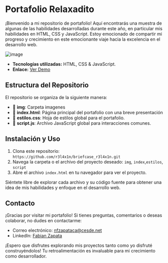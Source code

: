 
# Portafolio Relaxadito

¡Bienvenido a mi repositorio de portafolio! Aquí encontrarás una muestra de algunas de las habilidades desarrolladas durante este año, en particular mis habilidades en HTML, CSS y JavaScript. Estoy emocionado de compartir mi progreso y crecimiento en este emocionante viaje hacia la excelencia en el desarrollo web.

![image](https://github.com/r3l4x1n/briefcase_r3l4x1n/assets/127248381/4d6a8e19-ee0a-4110-96be-358805635370)


- **Tecnologías utilizadas:** HTML, CSS & JavaScript.
- **Enlace:** [Ver Demo](https://r3l4x1n.github.io/Portfolio_r3l4x1n/)

## Estructura del Repositorio

El repositorio se organiza de la siguiente manera:

- 📂 **img**: Carpeta imagenes
- 📄 **index.html**: Página principal del portafolio con una breve presentación
- 📄 **estilos.css**: Hoja de estilos global para el portafolio.
- 📄 **script.js**: Archivo JavaScript global para interacciones comunes.

## Instalación y Uso

1. Clona este repositorio: `https://github.com/r3l4x1n/briefcase_r3l4x1n.git`
2. Navega la carpeta o el archivo del proyecto deseado: `img`, `index`,`estilos`, `script`
3. Abre el archivo `index.html` en tu navegador para ver el proyecto.

Siéntete libre de explorar cada archivo y su código fuente para obtener una idea de mis habilidades y enfoque en el desarrollo web.

## Contacto

¡Gracias por visitar mi portafolio! Si tienes preguntas, comentarios o deseas colaborar, no dudes en contactarme:

- Correo electrónico: nfzapataca@cesde.net
- LinkedIn: [Fabian Zapata](https://www.linkedin.com/in/fabianzapata87/)

¡Espero que disfrutes explorando mis proyectos tanto como yo disfruté construyéndolos! Tu retroalimentación es invaluable para mi crecimiento como desarrollador.



